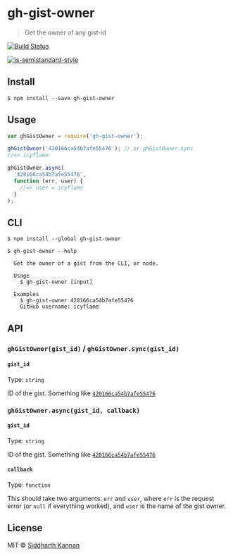 # gh-gist-owner

> Get the owner of any gist-id

[![Build Status](https://travis-ci.org/icyflame/gh-gist-owner.svg?branch=master)](https://travis-ci.org/icyflame/gh-gist-owner)

[![js-semistandard-style](https://img.shields.io/badge/code%20style-semistandard-brightgreen.svg)](https://github.com/Flet/semistandard)

## Install

```
$ npm install --save gh-gist-owner
```


## Usage

```js
var ghGistOwner = require('gh-gist-owner');

ghGistOwner('420166ca54b7afe55476'); // or ghGistOwner.sync
//=> icyflame

ghGistOwner.async(
  '420166ca54b7afe55476',
  function (err, user) {
    //=> user = icyflame
  }
);
```


## CLI

```
$ npm install --global gh-gist-owner
```
```
$ gh-gist-owner --help

  Get the owner of a gist from the CLI, or node.

  Usage
    $ gh-gist-owner [input]

  Examples
    $ gh-gist-owner 420166ca54b7afe55476
    GitHub username: icyflame

```


## API

### `ghGistOwner(gist_id)` / `ghGistOwner.sync(gist_id)`

#### `gist_id`

Type: `string`

ID of the gist. Something like [`420166ca54b7afe55476`](https://gist.github.com/icyflame/420166ca54b7afe55476)

### `ghGistOwner.async(gist_id, callback)`

#### `gist_id`

Type: `string`

ID of the gist. Something like [`420166ca54b7afe55476`](https://gist.github.com/icyflame/420166ca54b7afe55476)

#### `callback`

Type: `function`

This should take two arguments: `err` and `user`, where `err` is the request error (or `null` if everything worked), and `user` is the name of the gist owner.

## License

MIT © [Siddharth Kannan](http://icyflame.github.io)
